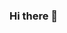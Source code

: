 ### Hi there 👋

<!--
**len-link/len-link** is a ✨ _special_ ✨ repository because its `README.md` (this file) appears on your GitHub profile.

Here are some ideas to get you started: 

- 🔭 I’m currently working on a google assignment.
- 🌱 I’m currently learning html & CSS and have received lots of help from my mentors. Much Appreciated.
- 👯 I’m looking to collaborate on building more applications to increase my knowledge.
- 🤔 I’m looking for help with everything dealing with Coding.
- 💬 Ask me about myself and how I see the world.
- 📫 How to reach me: email, phone etc.
- 😄 Pronouns: Fun. Knowledge, Increase in God
- ⚡ Fun fact: I love fishing
-->

